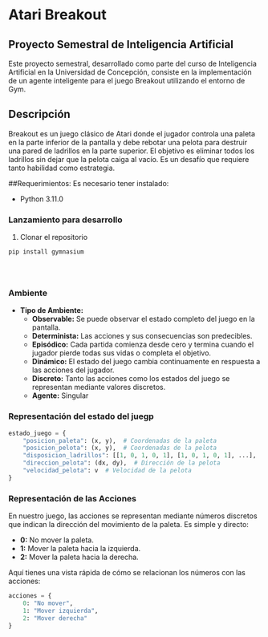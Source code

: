 # Atari Breakout

## Proyecto Semestral de Inteligencia Artificial

Este proyecto semestral, desarrollado como parte del curso de Inteligencia Artificial en la Universidad de Concepción, consiste en la implementación de un agente inteligente para el juego Breakout utilizando el entorno de Gym.

## Descripción

Breakout es un juego clásico de Atari donde el jugador controla una paleta en la parte inferior de la pantalla y debe rebotar una pelota para destruir una pared de ladrillos en la parte superior. El objetivo es eliminar todos los ladrillos sin dejar que la pelota caiga al vacío. Es un desafío que requiere tanto habilidad como estrategia.

##Requerimientos:
Es necesario tener instalado:
  - Python 3.11.0
### Lanzamiento para desarrollo
1. Clonar el repositorio
```
pip install gymnasium
```
```pip install ale-py
```
```pip install gymnasium[atari]
```
```pip install gymnasium[accept-rom-license]
```

### Ambiente

- **Tipo de Ambiente:**
  - **Observable:** Se puede observar el estado completo del juego en la pantalla.
  - **Determinista:** Las acciones y sus consecuencias son predecibles.
  - **Episódico:** Cada partida comienza desde cero y termina cuando el jugador pierde todas sus vidas o completa el objetivo.
  - **Dinámico:** El estado del juego cambia continuamente en respuesta a las acciones del jugador.
  - **Discreto:** Tanto las acciones como los estados del juego se representan mediante valores discretos.
  - **Agente:** Singular
  
### Representación del estado del juegp
```python
estado_juego = {
    "posicion_paleta": (x, y),  # Coordenadas de la paleta
    "posicion_pelota": (x, y),  # Coordenadas de la pelota
    "disposicion_ladrillos": [[1, 0, 1, 0, 1], [1, 0, 1, 0, 1], ...],  # Matriz que representa los ladrillos
    "direccion_pelota": (dx, dy),  # Dirección de la pelota
    "velocidad_pelota": v  # Velocidad de la pelota
}
```

### Representación de las Acciones

En nuestro juego, las acciones se representan mediante números discretos que indican la dirección del movimiento de la paleta. Es simple y directo:

- **0:** No mover la paleta.
- **1:** Mover la paleta hacia la izquierda.
- **2:** Mover la paleta hacia la derecha.

Aquí tienes una vista rápida de cómo se relacionan los números con las acciones:

```python
acciones = {
    0: "No mover",
    1: "Mover izquierda",
    2: "Mover derecha"
}
